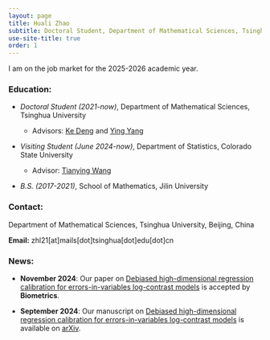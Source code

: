 ```yaml
---
layout: page
title: Huali Zhao
subtitle: Doctoral Student, Department of Mathematical Sciences, Tsinghua University
use-site-title: true
order: 1
---
```


I am on the job market for the 2025-2026 academic year.

### Education:
  
   - _Doctoral Student (2021-now)_, Department of Mathematical Sciences, Tsinghua University   
       - Advisors: [Ke Deng](https://www.stat.tsinghua.edu.cn/en/teachers/kedeng/) and [Ying Yang](https://www.math.tsinghua.edu.cn/info/1125/1624.htm)

   - _Visiting Student (June 2024-now)_, Department of Statistics, Colorado State University
       - Advisor: [Tianying Wang](https://statistics.colostate.edu/person/?id=7007959B876D22076178E19ED6C3873C&sq=t)
  
   - _B.S. (2017-2021)_, School of Mathematics, Jilin University
     
### Contact:
Department of Mathematical Sciences, Tsinghua University, Beijing, China
   
**Email:** zhl21[at]mails[dot]tsinghua[dot]edu[dot]cn


### News:

- **November 2024**: Our paper on [Debiased high-dimensional regression calibration for errors-in-variables log-contrast models](https://arxiv.org/abs/2409.07568) is accepted by **Biometrics**.

- **September 2024**: Our manuscript on [Debiased high-dimensional regression calibration for errors-in-variables log-contrast models](https://arxiv.org/abs/2409.07568) is available on [arXiv](https://arxiv.org/abs/2409.07568).

